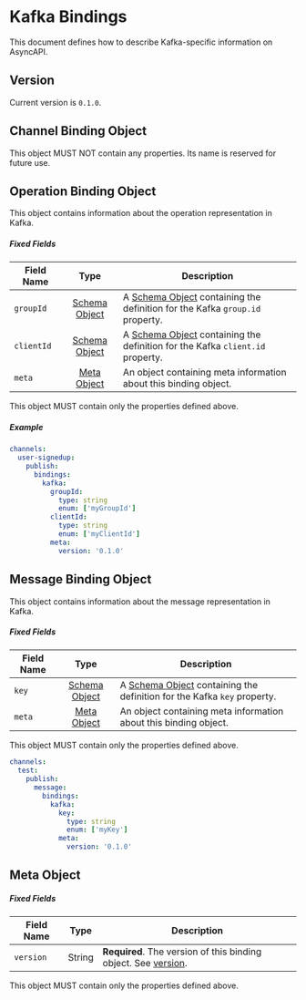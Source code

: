 # Kafka Bindings

This document defines how to describe Kafka-specific information on AsyncAPI.

<a name="version"></a>

## Version

Current version is `0.1.0`.


<a name="channel"></a>

## Channel Binding Object

This object MUST NOT contain any properties. Its name is reserved for future use.


<a name="operation"></a>

## Operation Binding Object

This object contains information about the operation representation in Kafka.

##### Fixed Fields

Field Name | Type | Description
---|:---:|---
<a name="operationBindingObjectGroupId"></a>`groupId` | [Schema Object](../asyncapi.md#schemaObject) | A [Schema Object](../asyncapi.md#schemaObject) containing the definition for the Kafka `group.id` property.
<a name="operationBindingObjectClientId"></a>`clientId` | [Schema Object](../asyncapi.md#schemaObject) | A [Schema Object](../asyncapi.md#schemaObject) containing the definition for the Kafka `client.id` property.
<a name="operationBindingObjectMeta"></a>`meta` | [Meta Object](#metaObject) | An object containing meta information about this binding object.

This object MUST contain only the properties defined above.

##### Example

```yaml
channels:
  user-signedup:
    publish:
      bindings:
        kafka:
          groupId:
            type: string
            enum: ['myGroupId']
          clientId:
            type: string
            enum: ['myClientId']
          meta:
            version: '0.1.0'
```


<a name="message"></a>

## Message Binding Object

This object contains information about the message representation in Kafka.

##### Fixed Fields

Field Name | Type | Description
---|:---:|---
<a name="messageBindingObjectKey"></a>`key` | [Schema Object](../asyncapi.md#schemaObject) | A [Schema Object](../asyncapi.md#schemaObject) containing the definition for the Kafka `key` property.
<a name="operationBindingObjectMeta"></a>`meta` | [Meta Object](#metaObject) | An object containing meta information about this binding object.

This object MUST contain only the properties defined above.


```yaml
channels:
  test:
    publish:
      message:
        bindings:
          kafka:
            key:
              type: string
              enum: ['myKey']
            meta:
              version: '0.1.0'
```

## Meta Object

##### Fixed Fields

Field Name | Type | Description
---|:---:|---
<a name="metaObjectVersion"></a>`version` | String | **Required**. The version of this binding object. See [version](#version).

This object MUST contain only the properties defined above.

